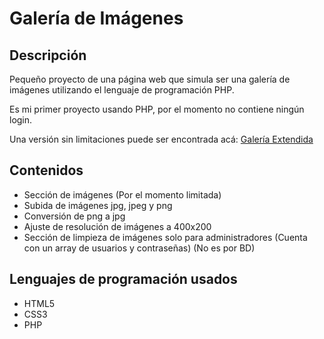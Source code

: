 # Galería de Imágenes

## Descripción
Pequeño proyecto de una página web que simula ser una galería de imágenes utilizando el lenguaje de programación PHP.

Es mi primer proyecto usando PHP, por el momento no contiene ningún login.

Una versión sin limitaciones puede ser encontrada acá: [Galería Extendida](https://github.com/hddtomas/galeria-img-extendida)

## Contenidos
- Sección de imágenes (Por el momento limitada)
- Subida de imágenes jpg, jpeg y png
- Conversión de png a jpg
- Ajuste de resolución de imágenes a 400x200
- Sección de limpieza de imágenes solo para administradores (Cuenta con un array de usuarios y contraseñas) (No es por BD)

## Lenguajes de programación usados
- HTML5
- CSS3
- PHP


